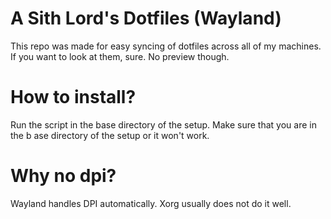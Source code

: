 # A Sith Lord's Dotfiles (Wayland)

This repo was made for easy syncing of dotfiles across all of my machines. If you want to look at them, sure. No preview though.

# How to install?

Run the script in the base directory of the setup. Make sure that you are in the b
ase directory of the setup or it won't work.

# Why no dpi?

Wayland handles DPI automatically. Xorg usually does not do it well.

